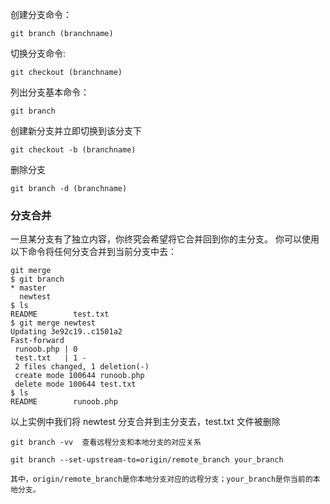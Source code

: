 创建分支命令：

```
git branch (branchname)
```

切换分支命令:

```
git checkout (branchname)
```

列出分支基本命令：

```
git branch
```



创建新分支并立即切换到该分支下

```
git checkout -b (branchname) 
```

删除分支

```
git branch -d (branchname)
```





### 分支合并

一旦某分支有了独立内容，你终究会希望将它合并回到你的主分支。 你可以使用以下命令将任何分支合并到当前分支中去：

```
git merge
$ git branch
* master
  newtest
$ ls
README        test.txt
$ git merge newtest
Updating 3e92c19..c1501a2
Fast-forward
 runoob.php | 0
 test.txt   | 1 -
 2 files changed, 1 deletion(-)
 create mode 100644 runoob.php
 delete mode 100644 test.txt
$ ls
README        runoob.php
```

以上实例中我们将 newtest 分支合并到主分支去，test.txt 文件被删除



```
git branch -vv  查看远程分支和本地分支的对应关系
```





```
git branch --set-upstream-to=origin/remote_branch your_branch

其中，origin/remote_branch是你本地分支对应的远程分支；your_branch是你当前的本地分支。


```

